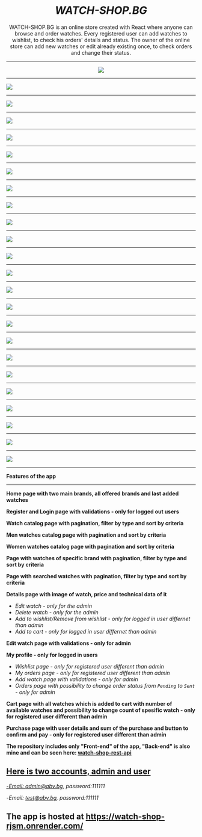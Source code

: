 <h1 align="center"><i>WATCH-SHOP.BG</i></h1>

<p align="center"> WATCH-SHOP.BG is an online store created with React where anyone can browse and order watches. Every registered user can add watches to wishlist, to check his orders' details and status.
The owner of the online store can add new watches or edit already existing once, to check orders and change their status.
<hr/>

<p align="center">
    <img src="./screenshots/Screenshot (206).png"/>
    <hr/>
    <img src="./screenshots/Screenshot (207).png"/>
    <hr/>
    <img src="./screenshots/Screenshot (208).png"/>
    <hr/>
    <img src="./screenshots/Screenshot (209).png"/>
    <hr/>
    <img src="./screenshots/Screenshot (210).png"/>
    <hr/>
    <img src="./screenshots/Screenshot (211).png"/>
    <hr/>
    <img src="./screenshots/Screenshot (212).png"/>
    <hr/>
    <img src="./screenshots/Screenshot (213).png"/>
    <hr/>
    <img src="./screenshots/Screenshot (214).png"/>
    <hr/>
    <img src="./screenshots/Screenshot (215).png"/>
    <hr/>
    <img src="./screenshots/Screenshot (216).png"/>
    <hr/>
    <img src="./screenshots/Screenshot (217).png"/>
    <hr/>
    <img src="./screenshots/Screenshot (218).png"/>
    <hr/>
    <img src="./screenshots/Screenshot (219).png"/>
    <hr/>
    <img src="./screenshots/Screenshot (220).png"/>
    <hr/>
    <img src="./screenshots/Screenshot (221).png"/>
    <hr/>
    <img src="./screenshots/Screenshot (222).png"/>
    <hr/>
    <img src="./screenshots/Screenshot (223).png"/>
    <hr/>
    <img src="./screenshots/Screenshot (224).png"/>
    <hr/>
    <img src="./screenshots/Screenshot (225).png"/>
    <hr/>
    <img src="./screenshots/Screenshot (226).png"/>
    <hr/>
    <img src="./screenshots/Screenshot (227).png"/>
    <hr/>
    <img src="./screenshots/Screenshot (228).png"/>
    <hr/>
    <img src="./screenshots/Screenshot (229).png"/>
    <hr/>
<p>

**Features of the app**

<hr/>

<b>Home page with two main brands, all offered brands and last added watches</b>

<b>Register and Login page with validations - only for logged out users</b>

<b>Watch catalog page with pagination, filter by type and sort by criteria</b>

<b>Men watches catalog page with pagination and sort by criteria</b>

<b>Women watches catalog page with pagination and sort by criteria</b>

<b>Page with watches of specific brand with pagination, filter by type and sort by criteria</b>

<b>Page with searched watches with pagination, filter by type and sort by criteria</b>

<b>Details page with image of watch, price and technical data of it</b>

- <i>Edit watch - only for the admin</i>
- <i>Delete watch - only for the admin</i>
- <i>Add to wishlist/Remove from wishlist - only for logged in user differnet than admin</i>
- <i>Add to cart - only for logged in user differnet than admin</i>

<b>Edit watch page with validations - only for admin</b>

<b>My profile - only for logged in users</b>

- <i>Wishlist page - only for registered user different than admin</i>
- <i>My orders page - only for registered user different than admin</i>
- <i>Add watch page with validations - only for admin</i>
- <i>Orders page with possibility to change order status from `Pending` to `Sent` - only for admin</i>

<b>Cart page with all watches which is added to cart with number of available watches and possibility to change count of spesific watch - only for registered user different than admin</b>

<b>Purchase page with user details and sum of the purchase and button to confirm and pay - only for registered user different than admin</b>

<b>The repository includes only "Front-end" of the app, "Back-end" is also mine and can be seen here: <a href="https://github.com/StanislavHrusanov/watch-shop-rest-api"/>watch-shop-rest-api</b>

<h2>Here is two accounts, admin and user</h2>

-<i>Email: admin@abv.bg, password:111111</i>

-<i>Email: test@abv.bg, password:111111</i>

<h2>The app is hosted at <a href="https://watch-shop-rjsm.onrender.com/"/>https://watch-shop-rjsm.onrender.com/</h2>